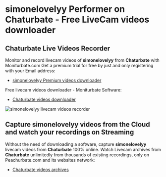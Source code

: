 # simonelovelyy Performer on Chaturbate - Free LiveCam videos downloader

## Chaturbate Live Videos Recorder

Monitor and record livecam videos of **simonelovelyy** from **Chaturbate** with Moniturbate.com
Get a premium trial for free by just and only registering with your Email address:
* [simonelovelyy Premium videos downloader](https://moniturbate.com/request-demo-licence-key.html)

Free livecam videos downloader - Moniturbate Software:
* [Chaturbate videos downloader](https://moniturbate.com/moniturbate-download-software.html)

![simonelovelyy livecam videos recorder](https://peachurnet.com/templates/moniturbate-software.png)


## Capture simonelovelyy videos from the Cloud and watch your recordings on Streaming

Without the need of downloading a software, capture **simonelovelyy** livecam videos from **Chaturbate** 100% online.
Watch Livecam archives from **Chaturbate** unlimitedly from thousands of existing recordings, only on Peachurbate.com and its websites network:
* [Chaturbate videos archives](https://peachurnet.com/)
